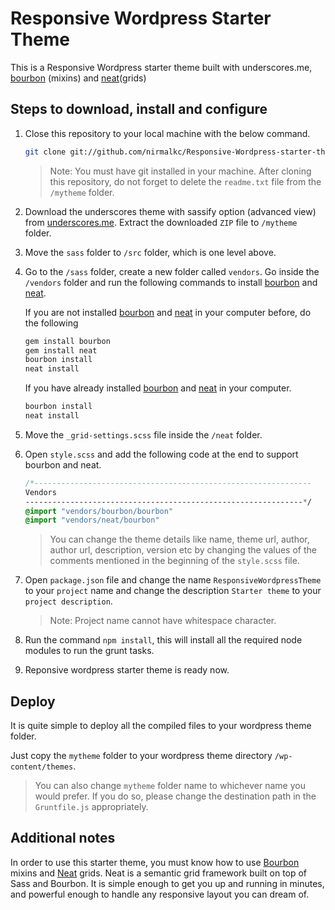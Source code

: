 # Responsive Wordpress Starter Theme
This is a Responsive Wordpress starter theme built with underscores.me, [bourbon](http://bourbon.io/) (mixins) and [neat](http://neat.bourbon.io/)(grids)


## Steps to download, install and configure

1. Close this repository to your local machine with the below command.

	```bash
	git clone git://github.com/nirmalkc/Responsive-Wordpress-starter-theme
	```
	> Note: You must have git installed in your machine.
	> After cloning this repository, do not forget to delete the `readme.txt` file from the `/mytheme` folder.

2. Download the underscores theme with sassify option (advanced view) from [underscores.me](http://underscores.me/). 
Extract the downloaded `ZIP` file to `/mytheme` folder.

3. Move the `sass` folder to `/src` folder, which is one level above.

4. Go to the `/sass` folder, create a new folder called `vendors`. Go inside the `/vendors` folder and run the following commands to install [bourbon](http://bourbon.io/) and [neat](http://neat.bourbon.io/).

	If you are not installed [bourbon](http://bourbon.io/) and [neat](http://neat.bourbon.io/) in your computer before, do the following

	```bash
	gem install bourbon
	gem install neat
	bourbon install
	neat install
	```

	If you have already installed [bourbon](http://bourbon.io/) and [neat](http://neat.bourbon.io/) in your computer.

	```bash
	bourbon install
	neat install
	```
5. Move the `_grid-settings.scss` file inside the `/neat` folder.

6. Open `style.scss` and add the following code at the end to support bourbon and neat.

	```sass
	/*--------------------------------------------------------------
	Vendors
	--------------------------------------------------------------*/
	@import "vendors/bourbon/bourbon"
	@import "vendors/neat/bourbon"
	```
	> You can change the theme details like name, theme url, author, author url, description, version etc by changing the values of the comments mentioned in the beginning of the `style.scss` file.

7. Open `package.json` file and change the name `ResponsiveWordpressTheme` to your `project` name and change the description `Starter theme` to your `project description`.

	> Note: Project name cannot have whitespace character.
 
8. Run the command `npm install`, this will install all the required node modules to run the grunt tasks.

9. Reponsive wordpress starter theme is ready now.

## Deploy

It is quite simple to deploy all the compiled files to your wordpress theme folder. 

Just copy the `mytheme` folder to your wordpress theme directory `/wp-content/themes`.

> You can also change `mytheme` folder name to whichever name you would prefer. If you do so, please change the destination path in the `Gruntfile.js` appropriately.
	
## Additional notes

In order to use this starter theme, you must know how to use [Bourbon](http://bourbon.io/) mixins and [Neat](http://neat.bourbon.io/) grids. Neat is a semantic grid framework built on top of Sass and Bourbon. It is simple enough to get you up and running in minutes, and powerful enough to handle any responsive layout you can dream of.









